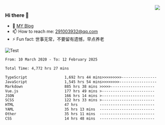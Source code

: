 <img align='right' src='https://github-readme-stats.vercel.app/api?username=niaogege&show_icons=true&theme=radical'/>

### Hi there 👋

- 🌱 [MY Blog](https://bythewayer.com/)
- 📫 How to reach me: 291003932@qq.com
- ⚡ Fun fact:  世事无常，不要留有遗憾，早点养老

![Test](https://github-readme-stats.vercel.app/api/top-langs/?username=niaogege&layout=compact)

<!--START_SECTION:waka-->

```txt
From: 10 March 2020 - To: 12 February 2025

Total Time: 4,772 hrs 27 mins

TypeScript                 1,692 hrs 44 mins>>>>>>>>>----------------   35.47 %
JavaScript                 1,545 hrs 54 mins>>>>>>>>-----------------   32.39 %
Markdown                   885 hrs 38 mins >>>>>--------------------   18.56 %
Vue.js                     177 hrs 49 mins >------------------------   03.73 %
JSON                       166 hrs 14 mins >------------------------   03.48 %
SCSS                       122 hrs 33 mins >------------------------   02.57 %
HTML                       47 hrs          -------------------------   00.98 %
YAML                       35 hrs 13 mins  -------------------------   00.74 %
Other                      35 hrs 11 mins  -------------------------   00.74 %
CSS                        14 hrs 48 mins  -------------------------   00.31 %
```

<!--END_SECTION:waka-->
